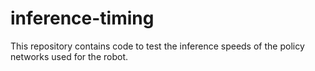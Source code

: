 # inference-timing
This repository contains code to test the inference speeds of the policy networks used for the robot.
